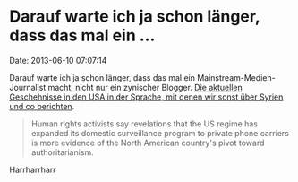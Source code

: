 Darauf warte ich ja schon länger, dass das mal ein \...
=======================================================

Date: 2013-06-10 07:07:14

Darauf warte ich ja schon länger, dass das mal ein
Mainstream-Medien-Journalist macht, nicht nur ein zynischer Blogger.
[Die aktuellen Geschehnisse in den USA in der Sprache, mit denen wir
sonst über Syrien und co
berichten](http://www.globalpost.com/dispatch/news/regions/americas/united-states/130607/what-if-journalists-covered-us-like-they-cover-world).

> Human rights activists say revelations that the US regime has expanded
> its domestic surveillance program to private phone carriers is more
> evidence of the North American country's pivot toward
> authoritarianism.

Harrharrharr
